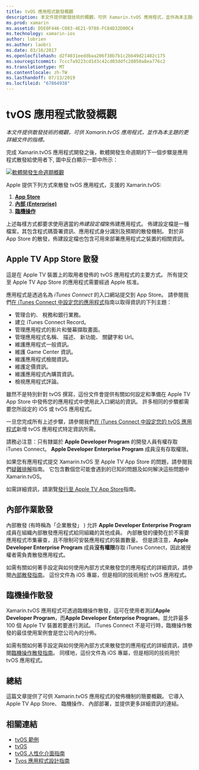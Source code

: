 ```yaml
---
title: tvOS 應用程式散發概觀
description: 本文件提供散發技術的概觀，可供 Xamarin.tvOS 應用程式，並作為本主題的更詳細文件的指標。
ms.prod: xamarin
ms.assetid: D5E0F446-C083-4E21-9788-FC84D32D00C4
ms.technology: xamarin-ios
author: lobrien
ms.author: laobri
ms.date: 03/16/2017
ms.openlocfilehash: d2f4031eeddbaa206f38b7b1c2bb49d21482c175
ms.sourcegitcommit: 7ccc7a9223cd1d3c42cd03ddfc28050a8ea776c2
ms.translationtype: MT
ms.contentlocale: zh-TW
ms.lasthandoff: 07/13/2019
ms.locfileid: "67864938"
---
```

# <a name="tvos-app-distribution-overview"></a>tvOS 應用程式散發概觀

_本文件提供散發技術的概觀，可供 Xamarin.tvOS 應用程式，並作為本主題的更詳細文件的指標。_


完成 Xamarin.tvOS 應用程式開發之後，軟體開發生命週期的下一個步驟是應用程式散發給使用者下, 圖中反白顯示一節中所示：


[![軟體開發生命週期概觀](images/publishingdiagram.png)](images/publishingdiagram.png#lightbox)


Apple 提供下列方式來散發 tvOS 應用程式，支援的 Xamarin.tvOS:

1. [**App Store**](#Apple-TV-App-Store-Distribution)
2. [**內部 (Enterprise)** ](#In-House-Distribution) 
3. [**臨機操作**](#Ad_Hoc_Distribution) 

上述每樣方式都要求使用適當的*佈建設定檔*來佈建應用程式。 佈建設定檔是一種檔案，其包含程式碼簽署資訊、應用程式身分識別及預期的散發機制。 對於非 App Store 的散發，佈建設定檔也包含可用來部署應用程式之裝置的相關資訊。

<a name="Apple-TV-App-Store-Distribution" />

## <a name="apple-tv-app-store-distribution"></a>Apple TV App Store 散發

這是在 Apple TV 裝置上的取用者發佈的 tvOS 應用程式的主要方式。 所有提交至 Apple TV App Store 的應用程式需要經過 Apple 核准。

應用程式是透過名為 *iTunes Connect* 的入口網站提交到 App Store。 請參閱我們[在 iTunes Connect 中設定您的應用程式](~/ios/deploy-test/app-distribution/app-store-distribution/itunesconnect.md)指南以取得資訊的下列主題：

- 管理合約、 稅務和銀行業務。
- 建立 iTunes Connect Record。
- 管理應用程式的影片和螢幕擷取畫面。
- 管理應用程式名稱、 描述、 新功能、 關鍵字和 Url。
- 維護應用程式一般資訊。
- 維護 Game Center 資訊。
- 維護應用程式檢閱資訊。
- 維護定價資訊。
- 維護應用程式內購買資訊。
- 檢視應用程式評論。

雖然不是特別針對 tvOS 撰寫，這份文件會提供有關如何設定和準備在 Apple TV App Store 中發佈您的應用程式中使用此入口網站的資訊。 許多相同的步驟都需要您所設定的 iOS 或 tvOS 應用程式。

一旦您完成所有上述步驟，請參閱我們[在 iTunes Connect 中設定您的 tvOS 應用程式](~/ios/tvos/deploy-test/app-distribution/itunes-connect.md)新增 tvOS 應用程式特定資訊所需。

請務必注意：只有隸屬於 **Apple Developer Program** 的開發人員有權存取 iTunes Connect。 **Apple Developer Enterprise Program** 成員沒有存取權限。

如果您有應用程式提交 Xamarin.tvOS 至 Apple TV App Store 的問題，請參閱我們[疑難排解](~/ios/tvos/troubleshooting.md)指南。 它包含數個您可能會遇到的已知的問題及如何解決這些問題中 Xamarin.tvOS。

如需詳細資訊，請瀏覽[發行至 Apple TV App Store](~/ios/tvos/deploy-test/app-distribution/app-store-publishing.md)指南。

<a name="In-House-Distribution" />

## <a name="in-house-distribution"></a>內部作業散發

內部散發 (有時稱為「企業散發」  ) 允許 **Apple Developer Enterprise Program** 成員在組織內部散發應用程式給同組織的其他成員。 內部散發的優勢在於不需要應用程式市集審查，且不限制可安裝應用程式的裝置數量。 但是請注意，**Apple Developer Enterprise Program** 成員**沒有權限**存取 iTunes Connect，因此被授權者需負責散發應用程式。

如需有關如何著手設定與如何使用內部方式來散發您的應用程式的詳細資訊，請參閱[內部散發指南](~/ios/deploy-test/app-distribution/in-house-distribution.md)。 這份文件為 iOS 專屬，但是相同的技術用於 tvOS 應用程式。

<a name="Ad_Hoc_Distribution"/>

## <a name="ad-hoc-distribution"></a>臨機操作散發

Xamarin.tvOS 應用程式可透過臨機操作散發，這可在使用者測試**Apple Developer Program**，而**Apple Developer Enterprise Program**，並允許最多 100 個 Apple TV 裝置若要進行測試。 ITunes Connect 不是可行時，臨機操作散發的最佳使用案例會是您公司內的分佈。

如需有關如何著手設定與如何使用內部方式來散發您的應用程式的詳細資訊，請參閱[臨機操作散發指南](~/ios/deploy-test/app-distribution/ad-hoc-distribution.md)。 同樣地，這份文件為 iOS 專屬，但是相同的技術用於 tvOS 應用程式。

<a name="Summary" />

## <a name="summary"></a>總結

這篇文章提供了可供 Xamarin.tvOS 應用程式的發佈機制的簡要概觀。 它導入 Apple TV App Store、 臨機操作、 內部部署，並提供更多詳細資訊的連結。



## <a name="related-links"></a>相關連結

- [tvOS 範例](https://developer.xamarin.com/samples/tvos/all/)
- [tvOS](https://developer.apple.com/tvos/)
- [tvOS 人性化介面指南](https://developer.apple.com/tvos/human-interface-guidelines/)
- [Tvos 應用程式設計指南](https://developer.apple.com/library/prerelease/tvos/documentation/General/Conceptual/AppleTV_PG/)
